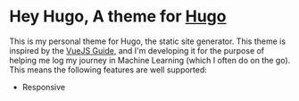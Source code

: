 # Hey Hugo, A theme for [Hugo](http://gohugo.io/)

This is my personal theme for Hugo, the static site generator. This theme is inspired by the [VueJS Guide](https://vuejs.org/v2/guide/), and I'm developing it for the purpose of helping me log my journey in Machine Learning (which I often do on the go). This means the following features are well supported:

- Responsive
